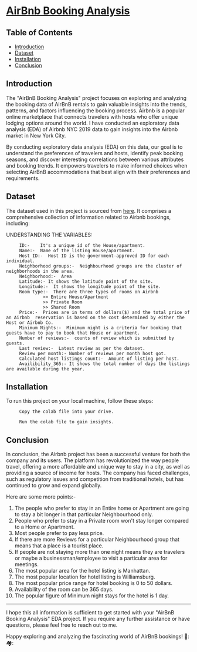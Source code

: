 # [AirBnb Booking Analysis](https://drive.google.com/file/d/1ioU5r9KEYSfwgfUi22SclVkx4l1a_8ou/view?usp=sharing)
## Table of Contents
- [Introduction](#introduction)
- [Dataset](#dataset)
- [Installation](#installation)
- [Conclusion](#conclusion)


## Introduction
The "AirBnB Booking Analysis" project focuses on exploring and analyzing the booking data of AirBnB rentals to gain valuable insights into the trends, patterns, and factors influencing the booking process. Airbnb is a popular online marketplace that connects travelers with hosts who offer unique lodging options around the world.
I have conducted an exploratory data analysis (EDA) of Airbnb NYC 2019 data to gain insights into the Airbnb market in New York City.

By conducting exploratory data analysis (EDA) on this data, our goal is to understand the preferences of travelers and hosts, identify peak booking seasons, and discover interesting correlations between various attributes and booking trends. It empowers travelers to make informed choices when selecting AirBnB accommodations that best align with their preferences and requirements.

## Dataset
The dataset used in this project is sourced from [here](https://drive.google.com/file/d/1ioU5r9KEYSfwgfUi22SclVkx4l1a_8ou/view?usp=sharing). It comprises a comprehensive collection of information related to Airbnb bookings, including:


UNDERSTANDING THE VARIABLES:
         
         ID:-    It's a unique id of the House/apartment.
         Name:-  Name of the listing House/apartment.
         Host ID:-  Host ID is the government-approved ID for each individual.
         Neighborhood groups:-  Neighbourhood groups are the cluster of neighborhoods in the area.
         Neighborhood:-  Area
         Latitude:- It shows the latitude point of the site.
         Longitude:-  It shows the longitude point of the site.
         Room type:-  There are three types of rooms on Airbnb
                  >> Entire House/Apartment
                  >> Private Room
                  >> Shared Room
         Price:-  Prices are in terms of dollars($) and the total price of an Airbnb  reservation is based on the cost determined by either the Host or Airbnb Co.
         Minimum Nights:-  Minimum night is a criteria for booking that guests have to pay to book that House or apartment.                  
         Number of reviews:-  counts of review which is submitted by guests.
         Last review:-  Latest review as per the dataset.
         Review per month:- Number of reviews per month host got.
         Calculated host listings count:-  Amount of listing per host.
         Availibility_365:- It shows the total number of days the listings are available during the year.

## Installation

To run this project on your local machine, follow these steps:

         Copy the colab file into your drive.

         Run the colab file to gain insights.


## Conclusion

In conclusion, the Airbnb project has been a successful venture for both the company and its users. The platform has revolutionized the way people travel, offering a more affordable and unique way to stay in a city, as well as providing a source of income for hosts. The company has faced challenges, such as regulatory issues and competition from traditional hotels, but has continued to grow and expand globally.

Here are some more points:-

1. The people who prefer to stay in an Entire home or Apartment are going to stay a bit longer in that particular Neighbourhood only.
2. People who prefer to stay in a Private room won't stay longer compared to a Home or Apartment.
3. Most people prefer to pay less price.
4. If there are more Reviews for a particular Neighbourhood group that means that a place is a tourist place.
5. If people are not staying more than one night means they are travelers or maybe a businessman/employee to visit a particular area for meetings.
6. The most popular area for the hotel listing is Manhattan.
7. The most popular location for hotel listing is Williamsburg.
8. The most popular price range for hotel booking is 0 to 50 dollars.
9. Availability of the room can be 365 days.
10. The popular figure of Minimum night stays for the hotel is 1 day.

---
I hope this all information is sufficient to get started with your "AirBnB Booking Analysis" EDA project. If you require any further assistance or have questions, please feel free to reach out to me.

Happy exploring and analyzing the fascinating world of AirBnB bookings! 🚅: 🏘️:
